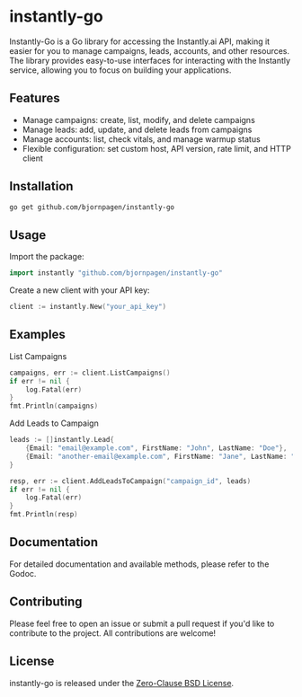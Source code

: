 # instantly-go

Instantly-Go is a Go library for accessing the Instantly.ai API, making it easier for you to manage campaigns, leads, accounts, and other resources. The library provides easy-to-use interfaces for interacting with the Instantly service, allowing you to focus on building your applications.

## Features

- Manage campaigns: create, list, modify, and delete campaigns
- Manage leads: add, update, and delete leads from campaigns
- Manage accounts: list, check vitals, and manage warmup status
- Flexible configuration: set custom host, API version, rate limit, and HTTP client

## Installation

```sh
go get github.com/bjornpagen/instantly-go
```

## Usage

Import the package:

```go
import instantly "github.com/bjornpagen/instantly-go"
```

Create a new client with your API key:

```go
client := instantly.New("your_api_key")
```

## Examples

List Campaigns

```go
campaigns, err := client.ListCampaigns()
if err != nil {
    log.Fatal(err)
}
fmt.Println(campaigns)
```

Add Leads to Campaign

```go
leads := []instantly.Lead{
    {Email: "email@example.com", FirstName: "John", LastName: "Doe"},
    {Email: "another-email@example.com", FirstName: "Jane", LastName: "Smith"},
}

resp, err := client.AddLeadsToCampaign("campaign_id", leads)
if err != nil {
    log.Fatal(err)
}
fmt.Println(resp)
```

## Documentation

For detailed documentation and available methods, please refer to the Godoc.

## Contributing

Please feel free to open an issue or submit a pull request if you'd like to contribute to the project. All contributions are welcome!

## License

instantly-go is released under the [Zero-Clause BSD License](https://opensource.org/license/0bsd/).